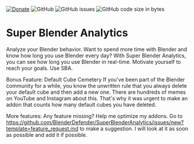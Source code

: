 [![Donate](https://img.shields.io/endpoint?url=https%3A%2F%2Fraw.githubusercontent.com%2FBlenderDefender%2FBlenderDefender%2Fshields_endpoint%2FBLENDERANALYTICS.json)](https://www.paypal.com/donate?hosted_button_id=TPH9D4NXRDP9Y)
![GitHub](https://img.shields.io/github/license/BlenderDefender/SuperBlenderAnalytics?color=green&style=for-the-badge)
![GitHub issues](https://img.shields.io/github/issues/BlenderDefender/SuperBlenderAnalytics?style=for-the-badge)
![GitHub code size in bytes](https://img.shields.io/github/languages/code-size/BlenderDefender/SuperBlenderAnalytics?style=for-the-badge)
# Super Blender Analytics
Analyze your Blender behavior. Want to spend more time with Blender and know how long you use Blender every day?
With Super Blender Analytics, you can see how long you use Blender in real-time. Motivate yourself to reach your goals. 
Use SBA.

Bonus Feature: Default Cube Cemetery
If you've been part of the Blender community for a while, you know the unwritten rule that you always delete your default cube
and then add a new one. There are hundreds of memes on YouTube and Instagram about this. That's why it was urgent
to make an addon that counts how many default cubes you have deleted.

More features:
Any feature missing? Help me optimize my addons. Go to https://github.com/BlenderDefender/SuperBlenderAnalytics/issues/new?template=feature_request.md
to make a suggestion. I will look at it as soon as possible and add it if possible.
